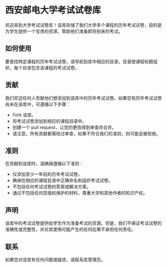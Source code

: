 # 西安邮电大学考试试卷库
欢迎来到大学考试试卷库！该库存储了我们大学多个课程的历年考试试卷，目的是为学生提供一个宝贵的资源，帮助他们准备即将到来的考试。

## 如何使用
要查找特定课程的历年考试试卷，请导航到库中相应的目录。目录按课程标题组织，每个目录包含该课程的考试试卷。

## 贡献
我们欢迎任何人贡献他们想添加到该库中的历年考试试卷。如果您有历年考试试卷尚未在该库中，可遵循以下步骤：

* Fork 该库。
* 将考试试卷添加到相应的课程目录中。
* 创建一个 pull request，让您的更改得到审查并合并。
* 请注意，所有贡献都需经过审查，如果不符合我们的准则，则可能会被拒绝。

## 准则
在贡献到该库时，请确保遵循以下准则：

* 仅添加至少一年前的历年考试试卷。
* 确保在相应的课程目录中正确命名和组织考试试卷。
* 不包括任何考试试卷的答案或解决方案。
* 通过不包括任何受版权保护的材料，尊重大学和其他作者的知识产权。
## 声明
该库中的考试试卷提供给学生作为准备考试的资源。但是，我们不保证考试试卷的准确性或完整性，并对其使用可能产生的任何后果不承担任何责任。

## 联系
如果您对该库有任何问题或疑虑，请联系库管理员。
